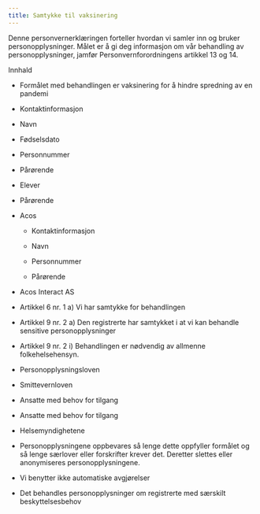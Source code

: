 ```yaml
---
title: Samtykke til vaksinering
---
```



  

Denne personvernerklæringen forteller hvordan vi samler inn og bruker personopplysninger. Målet er å gi deg informasjon om vår behandling av personopplysninger, jamfør Personvernforordningens artikkel 13 og 14.

  

Innhald

*   Formålet med behandlingen er vaksinering for å hindre spredning av en pandemi  
    
*   Kontaktinformasjon  
    
*   Navn  
    
*   Fødselsdato  
    
*   Personnummer  
    
*   Pårørende  
    
*   Elever  
    
*   Pårørende  
    
*   Acos  
    
    *   Kontaktinformasjon
    
    *   Navn
    
    *   Personnummer
    
    *   Pårørende
    
*   Acos Interact AS  
    
*   Artikkel 6 nr. 1 a) Vi har samtykke for behandlingen  
    
*   Artikkel 9 nr. 2 a) Den registrerte har samtykket i at vi kan behandle sensitive personopplysninger  
    
*   Artikkel 9 nr. 2 i) Behandlingen er nødvendig av allmenne folkehelsehensyn.  
    
*   Personopplysningsloven  
    
*   Smittevernloven  
    
*   Ansatte med behov for tilgang  
    
*   Ansatte med behov for tilgang  
    
*   Helsemyndighetene  
    
*   Personopplysningene oppbevares så lenge dette oppfyller formålet og så lenge særlover eller forskrifter krever det. Deretter slettes eller anonymiseres personopplysningene.  
    
*   Vi benytter ikke automatiske avgjørelser  
    
*   Det behandles personopplysninger om registrerte med særskilt beskyttelsesbehov